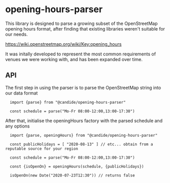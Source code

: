 # opening-hours-parser

This library is designed to parse a growing subset of the OpenStreetMap opening hours format, after finding that existing libraries weren't suitable for our needs.

https://wiki.openstreetmap.org/wiki/Key:opening_hours

It was initally developed to represent the most common requirements of venues we were working with, and has been expanded over time.

## API

The first step in using the parser is to parse the OpenStreetMap string into our data format

```
  import {parse} from "@candide/opening-hours-parser"

  const schedule = parse("Mo-Fr 08:00-12:00,13:00-17:30")
```

After that, initialise the openingHours factory with the parsed schedule and any options

```
  import {parse, openingHours} from "@candide/opening-hours-parser"

  const publicHolidays = [ "2020-08-13" ] // etc... obtain from a reputable source for your region

  const schedule = parse("Mo-Fr 08:00-12:00,13:00-17:30")

  const {isOpenOn} = openingHours(schedule, {publicHolidays})

  isOpenOn(new Date("2020-07-23T12:30")) // returns false
```
